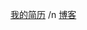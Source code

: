 [我的简历](https://chenbeile.github.io/My-Resume/html/jianli.html )
/n
[博客](https://github.com/chenbeile/blog2017/issues )
